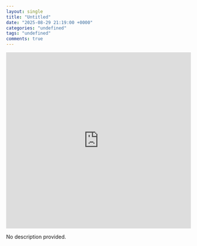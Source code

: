 ```yaml
---
layout: single
title: "Untitled"
date: "2025-08-29 21:19:00 +0000"
categories: "undefined"
tags: "undefined"
comments: true
---
```


<iframe 
  src="https://example.com/default.jpg" 
  style="width:100%; max-width:640px; height:480px; border:none;" 
  allow="autoplay">
</iframe>

No description provided.
